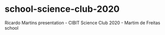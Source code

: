 # school-science-club-2020
Ricardo Martins presentation - CIBIT Science Club 2020 - Martim de Freitas school
